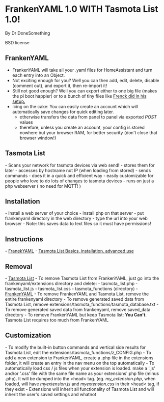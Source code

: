 <h1>FrankenYAML 1.0 WITH Tasmota List 1.0!</h1>

By Dr DoneSomething

BSD license

<h2>FrankenYAML</h2>

  - FrankenYAML will take all your .yaml files for HomeAssistant and turn each entry into an Object.
  - Not exciting enough for you? Well you can then add, edit, delete, disable (comment out), and export it, then re-import it!
  - Still not good enough? Well you can export either to one big file (makes the pi boot happier) or to a bunch of tiny files like <a href="https://www.youtube.com/watch?v=lndeybw21PY">Frenck did in his setup.</a>
  - Icing on the cake: You can easily create an account which will automatically save changes for quick editing later.
      - otherwise transfers the data from panel to panel via exported _POST_ values
      - therefore, unless you create an account, your config is stored nowhere but your browser RAM, for better security (don't close that browser window!)
 
 <h2>Tasmota List</h2>
  - Scans your network for tasmota devices via web send!
  - stores them for later
  - accesses by hostname not IP (when loading from stored)
  - sends commands
  - does it in a quick and efficient way
  - easily customizable for people who love to do lots of changes to tasmota devices
  - runs on just a php webserver ( no need for MQTT! )

<h2>Installation</h2>
- Install a web server of your choice
- Install php on that server
- put frankenyaml directory in the web directory
- type the url into your web browser
- Note: this saves data to text files so it must have permissions!

<h2>Instructions</h2>
- <a href="https://www.youtube.com/watch?v=4iPefBPq0Wo">FranekYAML</a>
- <a href="https://www.youtube.com/watch?v=-sv9vlIR-7U">Tasmota List Basics, installation, advanced use</a>

<h2>Removal</h2>
- <u>Tasmota List</u>
    - To remove Tasmota List from FrankenYAML, just go into the frankenyaml/extensions directory and delete:
    - tasmota_list.php
    - tasmota_list.js
    - tasmota_list.css
    - tasmota_functions (directory)
 - <u>FrankenYAML</u>
    - To remove FrankenYAML and Tasmota List, remove the entire frankenyaml directory
    - To remove generated saved data from Tasmota List, remove extensions/tasmota_functions/tasmota_database.txt
    - To remove generated saved data from frankenyaml, remove saved_data directory
    - To remove FrankenYAML but keep Tasmota list: <b>You Can't</b>. Tasmota List requires too much from FrankenYAML
 
 <h2>Customization</h2>
- To modify the built-in button commands and vertical side results for Tasmota List, edit the extensions/tasmota_functions/z_CONFIG.php
- To add a new extension to FrankenYAML, create a .php file in the extensions folder, it will create an entry in the nav menu on the top automatically
    - To automatically load css / js files when your extension is loaded. make a '.js' and/or '.css' file with the same file name as your extensions' php file (minus .php). It will be dumped into the &gt;head&lt; tag. (eg. <i>my_extension.php</i>, when loaded, will have <i>myextension.js</i> and <i>myextension.css</i> in their &gt;head&lt; tag, if they exist
    - Extensions will inherit all functionality of Tasmota List and will inherit the user's saved settings and whatnot
        
